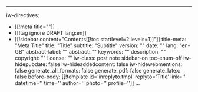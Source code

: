
---
iw-directives: 
 - [[!meta title=""]]
 - [[!tag ignore DRAFT lang:en]]
 - [[!sidebar content="Contents[[!toc startlevel=2 levels=1]]"]]
title-meta: "Meta Title"
title: "Title"
subtitle: "Subtitle"
version: ""
date: ""
lang: "en-GB"
abstract-label: ""
abstract: ""
keywords: ""
description: ""
copyright: ""
license: ""
iw-class: post note sidebar-on toc-enum-off
iw-hidepubdate: false
iw-hideaddedcontent: false
iw-hidewebmentions: false
generate_all_formats: false
generate_pdf: false
generate_latex: false
before-body: [[!template  id='inreplyto.tmpl' replyto='Title' link='' datetime='' time='' author='' photo='' profile='']]
...
